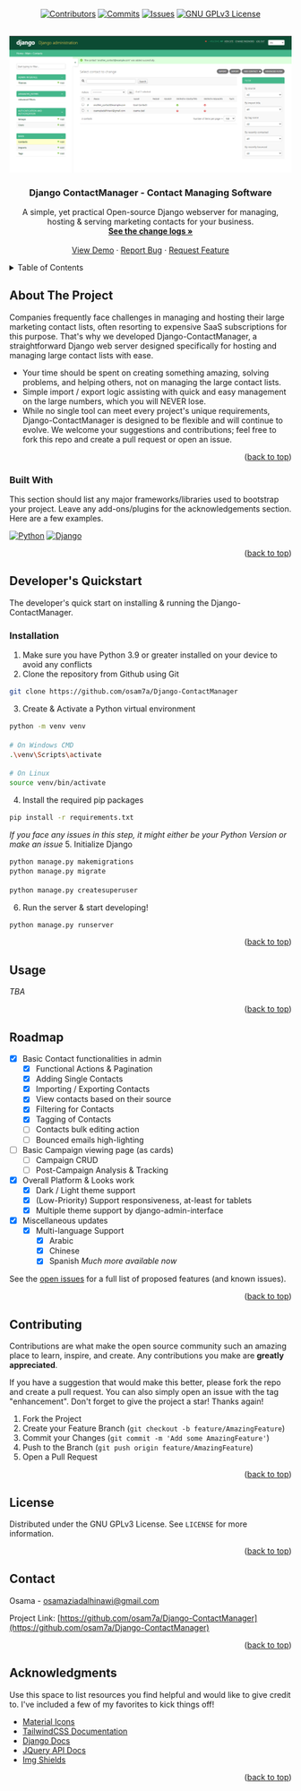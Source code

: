 <!-- Improved compatibility of back to top link: See: https://github.com/osam7a/Django-ContactManager/pull/73 -->
<a id="readme-top"></a>
<!--
*** Thanks for checking out the Best-README-Template. If you have a suggestion
*** that would make this better, please fork the repo and create a pull request
*** or simply open an issue with the tag "enhancement".
*** Don't forget to give the project a star!
*** Thanks again! Now go create something AMAZING! :D
-->



<!-- PROJECT SHIELDS -->
<!--
*** I'm using markdown "reference style" links for readability.
*** Reference links are enclosed in brackets [ ] instead of parentheses ( ).
*** See the bottom of this document for the declaration of the reference variables
*** for contributors-url, forks-url, etc. This is an optional, concise syntax you may use.
*** https://www.markdownguide.org/basic-syntax/#reference-style-links
-->
<div align="center">

[![Contributors][contributors-shield]][contributors-url]
[![Commits][commits-shield]][commits-url]
[![Issues][issues-shield]][issues-url]
[![GNU GPLv3 License][license-shield]][license-url]

</div>



<!-- PROJECT LOGO -->
<br />
<div align="center">
  <a href="https://github.com/osam7a/Django-ContactManager">
    <img src="preview.png" alt="Preview">
  </a>

  <h3 align="center">Django ContactManager - Contact Managing Software</h3>

  <p align="center">
    A simple, yet practical Open-source Django webserver for managing, hosting & serving marketing contacts for your business.
    <br />
    <a href="https://github.com/osam7a/Django-ContactManager/blob"><strong>See the change logs »</strong></a>
    <br />
    <br />
    <a href="https://github.com/osam7a/Django-ContactManager">View Demo</a>
    ·
    <a href="https://github.com/osam7a/Django-ContactManager/issues/new?labels=bug&template=bug-report---.md">Report Bug</a>
    ·
    <a href="https://github.com/osam7a/Django-ContactManager/issues/new?labels=enhancement&template=feature-request---.md">Request Feature</a>
  </p>
</div>



<!-- TABLE OF CONTENTS -->
<details>
  <summary>Table of Contents</summary>
  <ol>
    <li>
      <a href="#about-the-project">About The Project</a>
      <ul>
        <li><a href="#built-with">Built With</a></li>
      </ul>
    </li>
    <li>
      <a href="#getting-started">Getting Started</a>
      <ul>
        <li><a href="#prerequisites">Prerequisites</a></li>
        <li><a href="#installation">Installation</a></li>
      </ul>
    </li>
    <li><a href="#usage">Usage</a></li>
    <li><a href="#roadmap">Roadmap</a></li>
    <li><a href="#contributing">Contributing</a></li>
    <li><a href="#license">License</a></li>
    <li><a href="#contact">Contact</a></li>
    <li><a href="#acknowledgments">Acknowledgments</a></li>
  </ol>
</details>



<!-- ABOUT THE PROJECT -->
## About The Project

<!-- [![Product Name Screen Shot][product-screenshot]](https://example.com) -->

Companies frequently face challenges in managing and hosting their large marketing contact lists, often resorting to expensive SaaS subscriptions for this purpose. That's why we developed Django-ContactManager, a straightforward Django web server designed specifically for hosting and managing large contact lists with ease. 

* Your time should be spent on creating something amazing, solving problems, and helping others, not on managing the large contact lists.
* Simple import / export logic assisting with quick and easy management on the large numbers, which you will NEVER lose.
* While no single tool can meet every project's unique requirements, Django-ContactManager is designed to be flexible and will continue to evolve. We welcome your suggestions and contributions; feel free to fork this repo and create a pull request or open an issue.

<p align="right">(<a href="#readme-top">back to top</a>)</p>



### Built With

This section should list any major frameworks/libraries used to bootstrap your project. Leave any add-ons/plugins for the acknowledgements section. Here are a few examples.

[![Python][Python]][Python-url]
[![Django][Django]][Django-url]

<p align="right">(<a href="#readme-top">back to top</a>)</p>



<!-- DEV QUICKSTART -->
## Developer's Quickstart

The developer's quick start on installing & running the Django-ContactManager.

### Installation

1. Make sure you have Python 3.9 or greater installed on your device to avoid any conflicts
2. Clone the repository from Github using Git
```bash
git clone https://github.com/osam7a/Django-ContactManager
```
3. Create & Activate a Python virtual environment
```bash
python -m venv venv

# On Windows CMD
.\venv\Scripts\activate

# On Linux
source venv/bin/activate
```

4. Install the required pip packages
```bash
pip install -r requirements.txt
```
*If you face any issues in this step, it might either be your Python Version or make an issue*
5. Initialize Django
```bash
python manage.py makemigrations
python manage.py migrate 

python manage.py createsuperuser
```
6. Run the server & start developing!
```bash
python manage.py runserver 
```
<p align="right">(<a href="#readme-top">back to top</a>)</p>



<!-- USAGE EXAMPLES -->
## Usage
_TBA_

<p align="right">(<a href="#readme-top">back to top</a>)</p>



<!-- ROADMAP -->
## Roadmap

- [x] Basic Contact functionalities in admin
    - [x] Functional Actions & Pagination
    - [x] Adding Single Contacts
    - [x] Importing / Exporting Contacts
    - [x] View contacts based on their source
    - [x] Filtering for Contacts
    - [x] Tagging of Contacts
    - [ ] Contacts bulk editing action
    - [ ] Bounced emails high-lighting
- [ ] Basic Campaign viewing page (as cards)
    - [ ] Campaign CRUD
    - [ ] Post-Campaign Analysis & Tracking 
- [x] Overall Platform & Looks work
    - [x] Dark / Light theme support
    - [x] (Low-Priority) Support responsiveness, at-least for tablets
    - [x] Multiple theme support by django-admin-interface
- [x] Miscellaneous updates
    - [x] Multi-language Support
        - [x] Arabic
        - [x] Chinese
        - [x] Spanish
        _Much more available now_

See the [open issues](https://github.com/osam7a/Django-ContactManager/issues) for a full list of proposed features (and known issues).

<p align="right">(<a href="#readme-top">back to top</a>)</p>



<!-- CONTRIBUTING -->
## Contributing

Contributions are what make the open source community such an amazing place to learn, inspire, and create. Any contributions you make are **greatly appreciated**.

If you have a suggestion that would make this better, please fork the repo and create a pull request. You can also simply open an issue with the tag "enhancement".
Don't forget to give the project a star! Thanks again!

1. Fork the Project
2. Create your Feature Branch (`git checkout -b feature/AmazingFeature`)
3. Commit your Changes (`git commit -m 'Add some AmazingFeature'`)
4. Push to the Branch (`git push origin feature/AmazingFeature`)
5. Open a Pull Request

<p align="right">(<a href="#readme-top">back to top</a>)</p>



<!-- LICENSE -->
## License

Distributed under the GNU GPLv3 License. See `LICENSE` for more information.

<p align="right">(<a href="#readme-top">back to top</a>)</p>



<!-- CONTACT -->
## Contact

Osama - osamaziadalhinawi@gmail.com

Project Link: [https://github.com/osam7a/Django-ContactManager](https://github.com/osam7a/Django-ContactManager)

<p align="right">(<a href="#readme-top">back to top</a>)</p>



<!-- ACKNOWLEDGMENTS -->
## Acknowledgments

Use this space to list resources you find helpful and would like to give credit to. I've included a few of my favorites to kick things off!

* [Material Icons](https://fonts.google.com/icons)
* [TailwindCSS Documentation](https://tailwindcss.com/docs)
* [Django Docs](https://docs.djangoproject.com/en/5.0/)
* [JQuery API Docs](https://api.jquery.com/)
* [Img Shields](https://shields.io)

<p align="right">(<a href="#readme-top">back to top</a>)</p>



<!-- MARKDOWN LINKS & IMAGES -->
<!-- https://www.markdownguide.org/basic-syntax/#reference-style-links -->
[contributors-shield]: https://img.shields.io/github/contributors/osam7a/Django-ContactManager.svg?style=for-the-badge
[contributors-url]: https://github.com/osam7a/Django-ContactManager/graphs/contributors
[commits-shield]: https://img.shields.io/github/commit-activity/t/osam7a/Django-ContactManager.svg?style=for-the-badge
[commits-url]: https://github.com/osam7a/Django-ContactManager/commits/
[stars-shield]: https://img.shields.io/github/stars/osam7a/Django-ContactManager.svg?style=for-the-badge
[stars-url]: https://github.com/osam7a/Django-ContactManager/stargazers
[issues-shield]: https://img.shields.io/github/issues/osam7a/Django-ContactManager.svg?style=for-the-badge
[issues-url]: https://github.com/osam7a/Django-ContactManager/issues
[license-shield]: https://img.shields.io/github/license/osam7a/Django-ContactManager.svg?style=for-the-badge
[license-url]: https://github.com/osam7a/Django-ContactManager/blob/master/LICENSE
[product-screenshot]: images/screenshot.png
[Django]: https://img.shields.io/badge/Django-white?style=for-the-badge&logo=django&logoColor=103e2e
[Django-url]: https://docs.djangoproject.com/en/5.0/
[Python]: https://img.shields.io/badge/Python-white?style=for-the-badge&logo=python
[Python-url]: https://python.org
[Tailwind]: https://img.shields.io/badge/TailwindCSS-white?style=for-the-badge&logo=tailwindcss
[Tailwind-url]: https://tailwindcss.com/docs